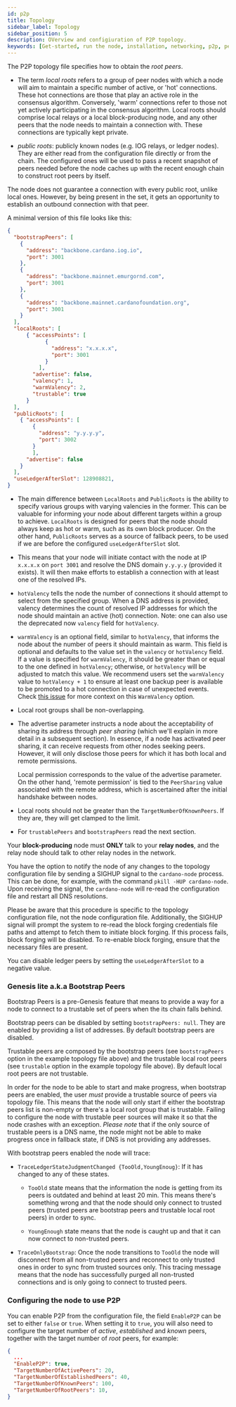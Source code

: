 ```yaml
---
id: p2p
title: Topology
sidebar_label: Topology
sidebar_position: 5
description: OVerview and configiuration of P2P topology.
keywords: [Get-started, run the node, installation, networking, p2p, peer to peer, cardano-node, cardano node]
--- 
```


The P2P topology file specifies how to obtain the _root peers_.

* The term _local roots_ refers to a group of peer nodes with which a node will aim to maintain a specific number of active, or 'hot' connections.
  These hot connections are those that play an active role in the consensus algorithm.
  Conversely, 'warm' connections refer to those not yet actively participating in the consensus algorithm.
  Local roots should comprise local relays or a local block-producing node, and any other peers that the node needs to maintain a connection with.
  These connections are typically kept private.


* _public roots_: publicly known nodes (e.g. IOG relays, or ledger nodes).
  They are either read from the configuration file directly or from the chain.
  The configured ones will be used to pass a recent snapshot of peers needed before the node caches up with the recent enough chain to construct root peers by itself.

The node does not guarantee a connection with every public root, unlike local ones.
However, by being present in the set, it gets an opportunity to establish an outbound connection with that peer.

A minimal version of this file looks like this:

```json
{
  "bootstrapPeers": [
    {
      "address": "backbone.cardano.iog.io",
      "port": 3001
    },
    {
      "address": "backbone.mainnet.emurgornd.com",
      "port": 3001
    },
    {
      "address": "backbone.mainnet.cardanofoundation.org",
      "port": 3001
    }
  ],
  "localRoots": [
      { "accessPoints": [
            {
              "address": "x.x.x.x",
              "port": 3001
            }
          ],
        "advertise": false,
        "valency": 1,
        "warmValency": 2,
        "trustable": true
      }
  ],
  "publicRoots": [
    { "accessPoints": [
        {
          "address": "y.y.y.y",
          "port": 3002
        }
        ],
      "advertise": false
    }
  ],
  "useLedgerAfterSlot": 128908821,
}
```

* The main difference between `LocalRoots` and `PublicRoots` is the ability to specify various groups with varying valencies in the former.
  This can be valuable for informing your node about different targets within a group to achieve.
  `LocalRoots` is designed for peers that the node should always keep as hot or warm, such as its own block producer.
  On the other hand, `PublicRoots` serves as a source of fallback peers, to be used if we are before the configured `useLedgerAfterSlot` slot.


* This means that your node will initiate contact with the node at IP `x.x.x.x` on `port 3001` and resolve the DNS domain `y.y.y.y` (provided it exists).
  It will then make efforts to establish a connection with at least one of the resolved IPs.

* `hotValency` tells the node the number of connections it should attempt to select from the specified group.
  When a DNS address is provided, valency determines the count of resolved IP addresses for which the node should maintain an active (hot) connection.
  Note: one can also use the deprecated now `valency` field for `hotValency`.


- `warmValency` is an optional field, similar to `hotValency`, that informs the node about the number of peers it should maintain as warm.
  This field is optional and defaults to the value set in the `valency` or `hotValency` field.
  If a value is specified for `warmValency`, it should be greater than or equal to the one defined in `hotValency`; otherwise, or `hotValency` will be adjusted to match this value.
  We recommend users set the `warmValency` value to `hotValency + 1` to ensure at least one backup peer is available to be promoted to a hot connection in case of unexpected events.
  Check [this issue](https://github.com/intersectmbo/ouroboros-network/issues/4565) for more context on this `WarmValency` option.


* Local root groups shall be non-overlapping.

* The advertise parameter instructs a node about the acceptability of sharing its address through *peer sharing* (which we'll explain in more detail in a subsequent section).
  In essence, if a node has activated peer sharing, it can receive requests from other nodes seeking peers.
  However, it will only disclose those peers for which it has both local and remote permissions.

  Local permission corresponds to the value of the advertise parameter.
  On the other hand, 'remote permission' is tied to the `PeerSharing` value associated with the remote address, which is ascertained after the initial handshake between nodes.


* Local roots should not be greater than the `TargetNumberOfKnownPeers`.
  If they are, they will get clamped to the limit.

- For `trustablePeers` and `bootstrapPeers` read the next section.

Your __block-producing__ node must __ONLY__ talk to your __relay nodes__, and the relay node should talk to other relay nodes in the network.

You have the option to notify the node of any changes to the topology configuration file by sending a SIGHUP signal to the `cardano-node` process.
This can be done, for example, with the command `pkill -HUP cardano-node`.
Upon receiving the signal, the `cardano-node` will re-read the configuration file and restart all DNS resolutions.

Please be aware that this procedure is specific to the topology configuration file, not the node configuration file.
Additionally, the SIGHUP signal will prompt the system to re-read the block forging credentials file paths and attempt to fetch them to initiate block forging.
If this process fails, block forging will be disabled.
To re-enable block forging, ensure that the necessary files are present.

You can disable ledger peers by setting the `useLedgerAfterSlot` to a negative value.

### Genesis lite a.k.a Bootstrap Peers

Bootstrap Peers is a pre-Genesis feature that means to provide a way for a node to connect to a trustable set of peers when the its chain falls behind.

Bootstrap peers can be disabled by setting `bootstrapPeers: null`.
They are enabled by providing a list of addresses.
By default bootstrap peers are disabled.

Trustable peers are composed by the bootstrap peers (see `bootstrapPeers` option in the example topology file above) and the trustable local root peers (see `trustable` option in the example topology file above).
By default local root peers are not trustable.

In order for the node to be able to start and make progress, when bootstrap peers are enabled, the user _must_ provide a trustable source of peers via topology file.
This means that the node will only start if either the bootstrap peers list is non-empty or there's a local root group that is trustable.
Failing to configure the node with trustable peer sources will make it so that the node crashes with an exception.
*_Please note_* that if the only source of trustable peers is a DNS name, the node might not be able to make progress once in fallback state, if DNS is not providing any addresses.

With bootstrap peers enabled the node will trace:

- `TraceLedgerStateJudgmentChanged {TooOld,YoungEnoug}`: If it has changed to any of these states.

  - `TooOld` state means that the information the node is getting from its peers is outdated and behind at least 20 min.
    This means there's something wrong and that the node should only connect to trusted peers (trusted peers are bootstrap peers and trustable local root peers) in order to sync.

  - `YoungEnough` state means that the node is caught up and that it can now connect to non-trusted peers.

- `TraceOnlyBootstrap`: Once the node transitions to `TooOld` the node will disconnect from all non-trusted peers and reconnect to only trusted ones in order to sync from trusted sources only.
  This tracing message means that the node has successfully purged all non-trusted connections and is only going to connect to trusted peers.

### Configuring the node to use P2P

You can enable P2P from the configuration file, the field `EnableP2P` can be set to either `false` or `true`. When setting it to `true`, you will also need to configure the target number of _active_, _established_ and _known_ peers, together with the target number of _root_ peers, for example:

```json
{
  ...
  "EnableP2P": true,
  "TargetNumberOfActivePeers": 20,
  "TargetNumberOfEstablishedPeers": 40,
  "TargetNumberOfKnownPeers": 100,
  "TargetNumberOfRootPeers": 10,
}
```